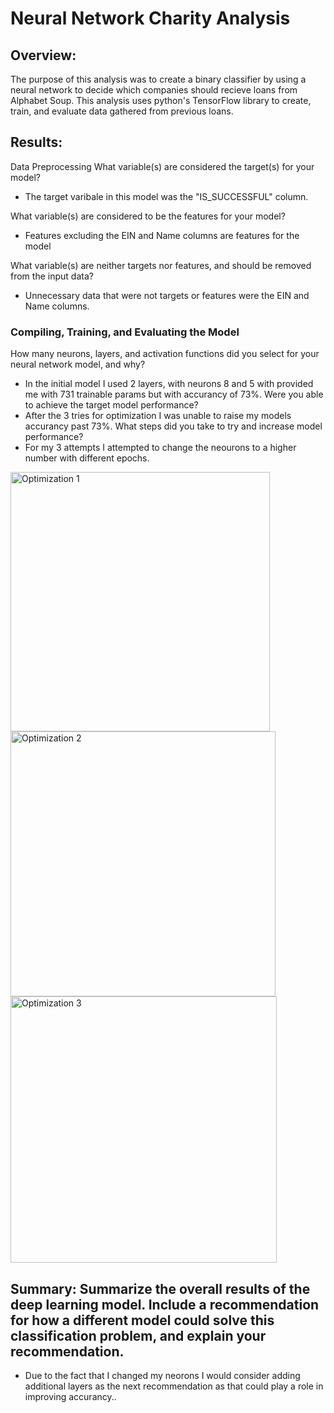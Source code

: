 # Neural Network Charity Analysis

## Overview:
The purpose of this analysis was to create a binary classifier by using a neural network to decide which companies should recieve loans from Alphabet Soup. This analysis uses python's TensorFlow library to create, train, and evaluate data gathered from previous loans.

## Results:

Data Preprocessing
What variable(s) are considered the target(s) for your model?
- The target varibale in this model was the "IS_SUCCESSFUL" column.

What variable(s) are considered to be the features for your model?
- Features excluding the EIN and Name columns are features for the model 

What variable(s) are neither targets nor features, and should be removed from the input data?
- Unnecessary data that were not targets or features were the EIN and Name columns. 

### Compiling, Training, and Evaluating the Model
How many neurons, layers, and activation functions did you select for your neural network model, and why?
- In the initial model I used 2 layers, with neurons 8 and 5 with provided me with 731 trainable params but with accurancy of 73%. 
Were you able to achieve the target model performance?
- After the 3 tries for optimization I was unable to raise my models accurancy past 73%.
What steps did you take to try and increase model performance?
- For my 3 attempts I attempted to change the neourons to a higher number with different epochs. 
<img width="415" alt="Optimization 1" src="https://user-images.githubusercontent.com/102635884/189710227-4042295f-8d70-469a-8f12-26c64ec7d2df.PNG">

<img width="424" alt="Optimization 2" src="https://user-images.githubusercontent.com/102635884/189710265-ffeea38c-fb81-4a64-ab27-2accbbbb16f5.PNG">

<img width="426" alt="Optimization 3" src="https://user-images.githubusercontent.com/102635884/189710294-ee65fdf6-d495-4d22-8682-c0c353e40c24.PNG">

## Summary: Summarize the overall results of the deep learning model. Include a recommendation for how a different model could solve this classification problem, and explain your recommendation.
- Due to the fact that I changed my neorons I would consider adding additional layers as the next recommendation as that could play a role in improving accurancy.. 
